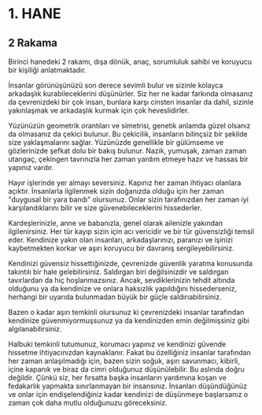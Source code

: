 # 1. HANE

## 2 Rakama

Birinci hanedeki 2 rakamı, dışa dönük, anaç, sorumluluk sahibi ve koruyucu bir kişiliği anlatmaktadır.

İnsanlar görünüşünüzü son derece sevimli bulur ve sizinle kolayca arkadaşlık kurabileceklerini düşünürler. Siz her ne kadar farkında olmasanız da çevrenizdeki bir çok insan, bunlara karşı cinsten insanlar da dahil, sizinle yakınlaşmak ve arkadaşlık kurmak için çok heveslidirler.

Yüzünüzün geometrik orantıları ve simetrisi, genetik anlamda güzel olsanız da olmasanız da çekici bulunur. Bu çekicilik, insanların bilinçsiz bir şekilde size yaklaşmalarını sağlar. Yüzünüzde genellikle bir gülümseme ve gözlerinizde şefkat dolu bir bakış bulunur. Nazik, yumuşak, zaman zaman utangaç, çekingen tavrınızla her zaman yardım etmeye hazır ve hassas bir yapınız vardır.

Hayır işlerinde yer almayı seversiniz. Kapınız her zaman ihtiyacı olanlara açıktır. İnsanlarla ilgilenmek sizin doğanızda olduğu için her zaman "duygusal bir yara bandı" olursunuz. Onlar sizin tarafınızdan her zaman iyi karşılandıklarını bilir ve size güvenebileceklerini hissederler.

Kardeşlerinizle, anne ve babanızla, genel olarak ailenizle yakından ilgilenirsiniz. Her tür kayıp sizin için acı vericidir ve bir tür güvensizliği temsil eder. Kendinize yakın olan insanları, arkadaşlarınızı, paranızı ve işinizi kaybetmekten korkar ve aşırı koruyucu bir davranış sergileyebilirsiniz.

Kendinizi güvensiz hissettiğinizde, çevrenizde güvenlik yaratma konusunda takıntılı bir hale gelebilirsiniz. Saldırgan biri değilsinizdir ve saldırgan tavırlardan da hiç hoşlanmazsınız. Ancak, sevdiklerinizin tehdit altında olduğunu ya da kendinize ve onlara haksızlık yapıldığını hissederseniz, herhangi bir uyarıda bulunmadan büyük bir güçle saldırıabilirsiniz.

Bazen o kadar aşırı temkinli olursunuz ki çevrenizdeki insanlar tarafından kendinize güvenmiyormuşsunuz ya da kendinizden emin değilmişsiniz gibi algılanabilirsiniz. 

Halbuki temkinli tutumunuz, korumacı yapınız ve kendinizi güvende hissetme ihtiyacınızdan kaynaklanır. Fakat bu özelliğiniz insanlar tarafından her zaman anlaşılmadığı için, bazen sizin soğuk, aşırı savunmacı, kibirli, içine kapanık ve biraz da cimri olduğunuz düşünülebilir. Bu aslında doğru değildir. Çünkü siz, her fırsatta başka insanların yardımına koşan ve fedakarlık yapmakta sınırlanmayan bir insansınız. İnsanları düşündüğünüz ve onlar için endişelendiğiniz kadar kendinizi de düşünmeye başlarsanız o zaman çok daha mutlu olduğunuzu göreceksiniz.
